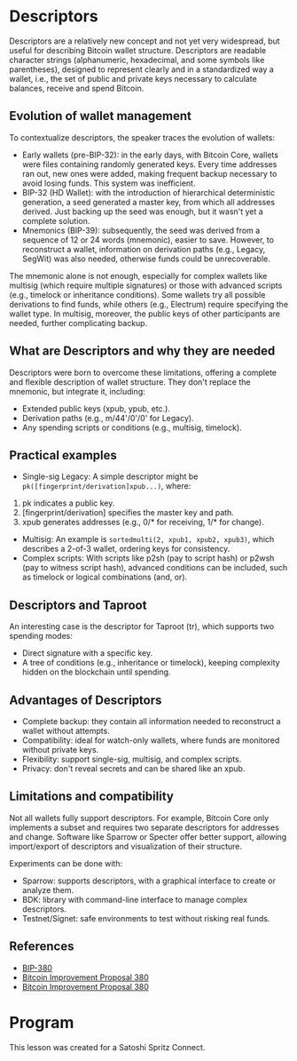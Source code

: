# Descriptors
Descriptors are a relatively new concept and not yet very widespread, but useful for describing Bitcoin wallet structure. Descriptors are readable character strings (alphanumeric, hexadecimal, and some symbols like parentheses), designed to represent clearly and in a standardized way a wallet, i.e., the set of public and private keys necessary to calculate balances, receive and spend Bitcoin.

## Evolution of wallet management
To contextualize descriptors, the speaker traces the evolution of wallets:

- Early wallets (pre-BIP-32): in the early days, with Bitcoin Core, wallets were files containing randomly generated keys. Every time addresses ran out, new ones were added, making frequent backup necessary to avoid losing funds. This system was inefficient.
- BIP-32 (HD Wallet): with the introduction of hierarchical deterministic generation, a seed generated a master key, from which all addresses derived. Just backing up the seed was enough, but it wasn't yet a complete solution.
- Mnemonics (BIP-39): subsequently, the seed was derived from a sequence of 12 or 24 words (mnemonic), easier to save. However, to reconstruct a wallet, information on derivation paths (e.g., Legacy, SegWit) was also needed, otherwise funds could be unrecoverable.

The mnemonic alone is not enough, especially for complex wallets like multisig (which require multiple signatures) or those with advanced scripts (e.g., timelock or inheritance conditions). Some wallets try all possible derivations to find funds, while others (e.g., Electrum) require specifying the wallet type. In multisig, moreover, the public keys of other participants are needed, further complicating backup.

## What are Descriptors and why they are needed
Descriptors were born to overcome these limitations, offering a complete and flexible description of wallet structure. They don't replace the mnemonic, but integrate it, including:

- Extended public keys (xpub, ypub, etc.).
- Derivation paths (e.g., m/44'/0'/0' for Legacy).
- Any spending scripts or conditions (e.g., multisig, timelock).

## Practical examples
- Single-sig Legacy: A simple descriptor might be `pk([fingerprint/derivation]xpub...)`, where:
1. pk indicates a public key.
2. [fingerprint/derivation] specifies the master key and path.
3. xpub generates addresses (e.g., 0/* for receiving, 1/* for change).
- Multisig: An example is `sortedmulti(2, xpub1, xpub2, xpub3)`, which describes a 2-of-3 wallet, ordering keys for consistency.
- Complex scripts: With scripts like p2sh (pay to script hash) or p2wsh (pay to witness script hash), advanced conditions can be included, such as timelock or logical combinations (and, or).

## Descriptors and Taproot
An interesting case is the descriptor for Taproot (tr), which supports two spending modes:

- Direct signature with a specific key.
- A tree of conditions (e.g., inheritance or timelock), keeping complexity hidden on the blockchain until spending.

## Advantages of Descriptors
- Complete backup: they contain all information needed to reconstruct a wallet without attempts.
- Compatibility: ideal for watch-only wallets, where funds are monitored without private keys.
- Flexibility: support single-sig, multisig, and complex scripts.
- Privacy: don't reveal secrets and can be shared like an xpub.

## Limitations and compatibility
Not all wallets fully support descriptors. For example, Bitcoin Core only implements a subset and requires two separate descriptors for addresses and change. Software like Sparrow or Specter offer better support, allowing import/export of descriptors and visualization of their structure.

Experiments can be done with:
- Sparrow: supports descriptors, with a graphical interface to create or analyze them.
- BDK: library with command-line interface to manage complex descriptors.
- Testnet/Signet: safe environments to test without risking real funds.

## References

- [BIP-380](https://github.com/bitcoin/bips/blob/master/bip-0380.mediawiki)
- [Bitcoin Improvement Proposal 380](https://github.com/bitcoin/bips/blob/master/bip-0380.mediawiki)
- [Bitcoin Improvement Proposal 380](https://github.com/bitcoin/bips/blob/master/bip-0380.mediawiki)

# Program
This lesson was created for a Satoshi Spritz Connect. 